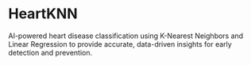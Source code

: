 # HeartKNN
AI-powered heart disease classification using K-Nearest Neighbors and Linear Regression to provide accurate, data-driven insights for early detection and prevention.
